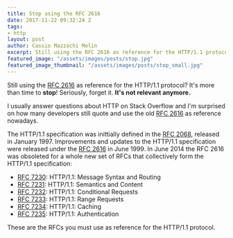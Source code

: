 ```yaml
---
title: Stop using the RFC 2616
date: 2017-11-22 09:32:24 Z
tags:
- http
layout: post
author: Cassio Mazzochi Molin
excerpt: Still using the RFC 2616 as reference for the HTTP/1.1 protocol? Please stop!
featured_image: "/assets/images/posts/stop.jpg"
featured_image_thumbnail: "/assets/images/posts/stop_small.jpg"
---
```


Still using the [RFC 2616][RFC 2616] as reference for the HTTP/1.1 protocol? It's more than time to **stop**! Seriously, forget it. **It's not relevant anymore.** 

I usually answer questions about HTTP on Stack Overflow and I'm surprised on how many developers still quote and use the old [RFC 2616][RFC 2616] as reference nowadays.

The HTTP/1.1 specification was inittially defined in the [RFC 2068][RFC 2068], released in January 1997. Improvements and updates to the HTTP/1.1 specification were released under the [RFC 2616][RFC 2616] in June 1999. In June 2014 the RFC 2616 was obsoleted for a whole new set of RFCs that collectively form the HTTP/1.1 specification:

- [RFC 7230][RFC 7230]: HTTP/1.1: Message Syntax and Routing
- [RFC 7231][RFC 7231]: HTTP/1.1: Semantics and Content
- [RFC 7232][RFC 7232]: HTTP/1.1: Conditional Requests
- [RFC 7233][RFC 7233]: HTTP/1.1: Range Requests
- [RFC 7234][RFC 7234]: HTTP/1.1: Caching
- [RFC 7235][RFC 7235]: HTTP/1.1: Authentication

These are the RFCs you must use as reference for the HTTP/1.1 protocol.


  [RFC 2068]: https://tools.ietf.org/html/rfc2068
  [RFC 2616]: https://tools.ietf.org/html/rfc2616
  [RFC 7230]: https://tools.ietf.org/html/rfc7230
  [RFC 7231]: https://tools.ietf.org/html/rfc7231
  [RFC 7232]: https://tools.ietf.org/html/rfc7232
  [RFC 7233]: https://tools.ietf.org/html/rfc7233
  [RFC 7234]: https://tools.ietf.org/html/rfc7234
  [RFC 7235]: https://tools.ietf.org/html/rfc7235
